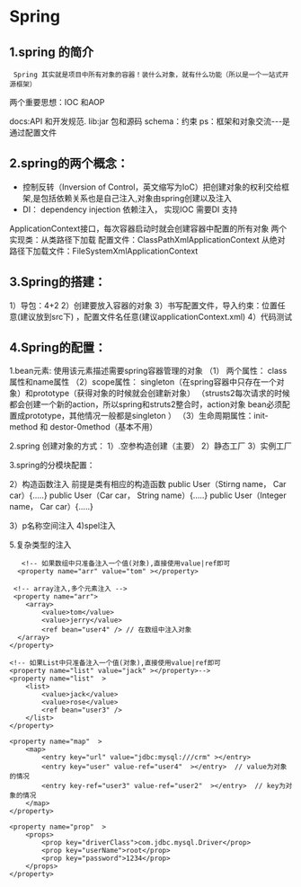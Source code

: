# Spring
## 1.spring 的简介
     Spring 其实就是项目中所有对象的容器！装什么对象，就有什么功能（所以是一个一站式开源框架）
两个重要思想：IOC 和AOP

 docs:API 和开发规范.
        lib:jar 包和源码
        schema：约束
   ps：框架和对象交流---是通过配置文件

## 2.spring的两个概念：
 * 控制反转（Inversion of Control，英文缩写为IoC）把创建对象的权利交给框架,是包括依赖关系也是自己注入,对象由spring创建以及注入
 * DI： dependency injection 依赖注入， 实现IOC 需要DI 支持


ApplicationContext接口，每次容器启动时就会创建容器中配置的所有对象
两个实现类：从类路径下加载 配置文件：ClassPathXmlApplicationContext
                       从绝对路径下加载文件：FileSystemXmlApplicationContext

## 3.Spring的搭建：

1）导包：4+2
2）创建要放入容器的对象
3）书写配置文件，导入约束：位置任意(建议放到src下) ，配置文件名任意(建议applicationContext.xml)
4）代码测试

## 4.Spring的配置：
1.bean元素: 使用该元素描述需要spring容器管理的对象
 （1） 两个属性： class属性和name属性
 （2）scope属性： singleton（在spring容器中只存在一个对象）和prototype（获得对象的时候就会创建新对象）
                      （strusts2每次请求的时候都会创建一个新的action，所以spring和struts2整合时，action对象 bean必须配置成prototype，其他情况一般都是singleton   ）
（3）生命周期属性：init-method 和 destor-0method（基本不用）

2.spring 创建对象的方式：
1）.空参构造创建（主要）
2）静态工厂
3）实例工厂

3.spring的分模块配置：
<!-- 导入其他spring的配置文件>
<import resource = "相对路径">

4.spring的属性注入
1）set方法注入：
 <!-- 值类型的set注入 >
<bean name ="user"  class = "bean.User">

<property name = "name" value = "Tom"><property>
<property name = "age" value = "21"><property>

</bean>
 <!-- 对象类型的set注入 -->
<bean name ="user"  class = "bean.User">

<property name = "name" value = "Tom"><property>
<property name = "age" value = "21"><property>
<property name = "car" ref = "car"></property>
</bean>
<!-- 先将car对象 配置到容器中-->
<bean name = "car" class = "bean.Car">
  <property name = "name" value ="Honda"></property>
  <property name = "color" value ="yellow"></property>
</bean>
2）构造函数注入
 前提是类有相应的构造函数
<!--user中的构造方法-->
public User（Stirng name， Car car）{.....}
public User（Car car， String name）{.....}
public User（Integer name， Car car）{.....}
<bean name ="user"  class = "bean.User">
<constructor-arg name = "name"  value = "jerry" index = "0" type="java.lang.Integer"></constructor-arg>
<constructor-arg name = "car"  ref = "car"></constructor-arg>

3）p名称空间注入
4)spel注入


5.复杂类型的注入
<!-- 复杂类型注入 -->
  <bean name="cb" class="cn.itcast.c_injection.CollectionBean" >

       <!-- 如果数组中只准备注入一个值(对象),直接使用value|ref即可
      <property name="arr" value="tom" ></property>

     <!-- array注入,多个元素注入 -->
     <property name="arr">
        <array>
            <value>tom</value>
            <value>jerry</value>
            <ref bean="user4" /> // 在数组中注入对象
      </array>
    </property>

    <!-- 如果List中只准备注入一个值(对象),直接使用value|ref即可
    <property name="list" value="jack" ></property>-->
    <property name="list"  >
        <list>
            <value>jack</value>
            <value>rose</value>
            <ref bean="user3" />
        </list>
    </property>


<!-- map类型注入 -->
    <property name="map"  >
        <map>
            <entry key="url" value="jdbc:mysql:///crm" ></entry>
            <entry key="user" value-ref="user4"  ></entry>  // value为对象的情况
            <entry key-ref="user3" value-ref="user2"  ></entry>  // key为对象的情况
        </map>
    </property>


<!-- prperties 类型注入 -->
    <property name="prop"  >
        <props>
            <prop key="driverClass">com.jdbc.mysql.Driver</prop>
            <prop key="userName">root</prop>
            <prop key="password">1234</prop>
        </props>
    </property>
</bean>
